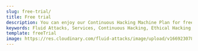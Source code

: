 ```yaml
---
slug: free-trial/
title: Free trial
description: You can enjoy our Continuous Hacking Machine Plan for free for 21 days to detect vulnerabilities in your systems and control their remediation on our platform.
keywords: Fluid Attacks, Services, Continuous Hacking, Ethical Hacking, Security, Software Development Lifecycle, Pentesting
template: freeTrial
image: https://res.cloudinary.com/fluid-attacks/image/upload/v1669230787/airs/logo-fluid-2022.png
---
```

